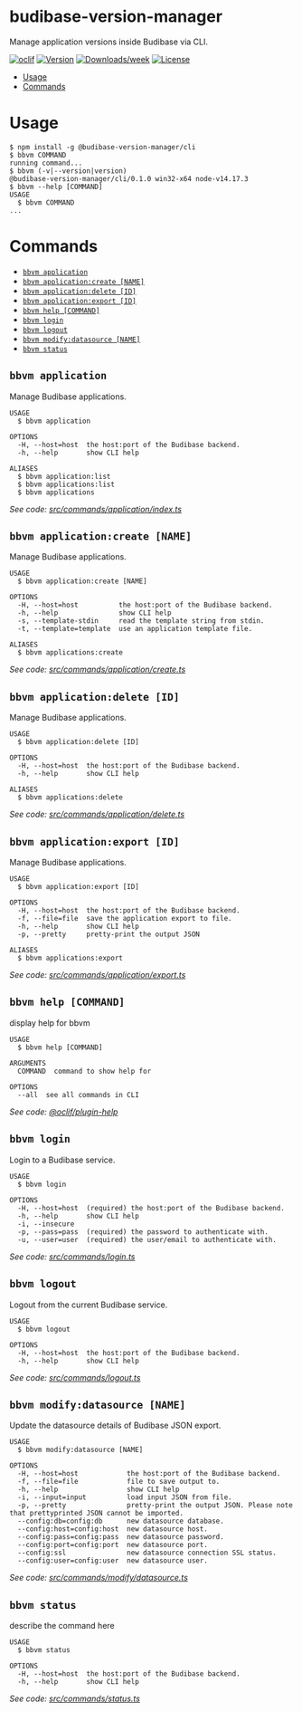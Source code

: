 budibase-version-manager
========================

Manage application versions inside Budibase via CLI.

[![oclif](https://img.shields.io/badge/cli-oclif-brightgreen.svg)](https://oclif.io)
[![Version](https://img.shields.io/npm/v/budibase-version-manager.svg)](https://npmjs.org/package/budibase-version-manager)
[![Downloads/week](https://img.shields.io/npm/dw/budibase-version-manager.svg)](https://npmjs.org/package/budibase-version-manager)
[![License](https://img.shields.io/npm/l/budibase-version-manager.svg)](https://github.com/fabiankaestner/budibase-version-manager/blob/master/package.json)

<!-- toc -->
* [Usage](#usage)
* [Commands](#commands)
<!-- tocstop -->
# Usage
<!-- usage -->
```sh-session
$ npm install -g @budibase-version-manager/cli
$ bbvm COMMAND
running command...
$ bbvm (-v|--version|version)
@budibase-version-manager/cli/0.1.0 win32-x64 node-v14.17.3
$ bbvm --help [COMMAND]
USAGE
  $ bbvm COMMAND
...
```
<!-- usagestop -->
# Commands
<!-- commands -->
* [`bbvm application`](#bbvm-application)
* [`bbvm application:create [NAME]`](#bbvm-applicationcreate-name)
* [`bbvm application:delete [ID]`](#bbvm-applicationdelete-id)
* [`bbvm application:export [ID]`](#bbvm-applicationexport-id)
* [`bbvm help [COMMAND]`](#bbvm-help-command)
* [`bbvm login`](#bbvm-login)
* [`bbvm logout`](#bbvm-logout)
* [`bbvm modify:datasource [NAME]`](#bbvm-modifydatasource-name)
* [`bbvm status`](#bbvm-status)

## `bbvm application`

Manage Budibase applications.

```
USAGE
  $ bbvm application

OPTIONS
  -H, --host=host  the host:port of the Budibase backend.
  -h, --help       show CLI help

ALIASES
  $ bbvm application:list
  $ bbvm applications:list
  $ bbvm applications
```

_See code: [src/commands/application/index.ts](https://github.com/fabiankaestner/budibase-version-manager/blob/v0.1.0/src/commands/application/index.ts)_

## `bbvm application:create [NAME]`

Manage Budibase applications.

```
USAGE
  $ bbvm application:create [NAME]

OPTIONS
  -H, --host=host          the host:port of the Budibase backend.
  -h, --help               show CLI help
  -s, --template-stdin     read the template string from stdin.
  -t, --template=template  use an application template file.

ALIASES
  $ bbvm applications:create
```

_See code: [src/commands/application/create.ts](https://github.com/fabiankaestner/budibase-version-manager/blob/v0.1.0/src/commands/application/create.ts)_

## `bbvm application:delete [ID]`

Manage Budibase applications.

```
USAGE
  $ bbvm application:delete [ID]

OPTIONS
  -H, --host=host  the host:port of the Budibase backend.
  -h, --help       show CLI help

ALIASES
  $ bbvm applications:delete
```

_See code: [src/commands/application/delete.ts](https://github.com/fabiankaestner/budibase-version-manager/blob/v0.1.0/src/commands/application/delete.ts)_

## `bbvm application:export [ID]`

Manage Budibase applications.

```
USAGE
  $ bbvm application:export [ID]

OPTIONS
  -H, --host=host  the host:port of the Budibase backend.
  -f, --file=file  save the application export to file.
  -h, --help       show CLI help
  -p, --pretty     pretty-print the output JSON

ALIASES
  $ bbvm applications:export
```

_See code: [src/commands/application/export.ts](https://github.com/fabiankaestner/budibase-version-manager/blob/v0.1.0/src/commands/application/export.ts)_

## `bbvm help [COMMAND]`

display help for bbvm

```
USAGE
  $ bbvm help [COMMAND]

ARGUMENTS
  COMMAND  command to show help for

OPTIONS
  --all  see all commands in CLI
```

_See code: [@oclif/plugin-help](https://github.com/oclif/plugin-help/blob/v3.2.2/src/commands/help.ts)_

## `bbvm login`

Login to a Budibase service.

```
USAGE
  $ bbvm login

OPTIONS
  -H, --host=host  (required) the host:port of the Budibase backend.
  -h, --help       show CLI help
  -i, --insecure
  -p, --pass=pass  (required) the password to authenticate with.
  -u, --user=user  (required) the user/email to authenticate with.
```

_See code: [src/commands/login.ts](https://github.com/fabiankaestner/budibase-version-manager/blob/v0.1.0/src/commands/login.ts)_

## `bbvm logout`

Logout from the current Budibase service.

```
USAGE
  $ bbvm logout

OPTIONS
  -H, --host=host  the host:port of the Budibase backend.
  -h, --help       show CLI help
```

_See code: [src/commands/logout.ts](https://github.com/fabiankaestner/budibase-version-manager/blob/v0.1.0/src/commands/logout.ts)_

## `bbvm modify:datasource [NAME]`

Update the datasource details of Budibase JSON export.

```
USAGE
  $ bbvm modify:datasource [NAME]

OPTIONS
  -H, --host=host            the host:port of the Budibase backend.
  -f, --file=file            file to save output to.
  -h, --help                 show CLI help
  -i, --input=input          load input JSON from file.
  -p, --pretty               pretty-print the output JSON. Please note that prettyprinted JSON cannot be imported.
  --config:db=config:db      new datasource database.
  --config:host=config:host  new datasource host.
  --config:pass=config:pass  new datasource password.
  --config:port=config:port  new datasource port.
  --config:ssl               new datasource connection SSL status.
  --config:user=config:user  new datasource user.
```

_See code: [src/commands/modify/datasource.ts](https://github.com/fabiankaestner/budibase-version-manager/blob/v0.1.0/src/commands/modify/datasource.ts)_

## `bbvm status`

describe the command here

```
USAGE
  $ bbvm status

OPTIONS
  -H, --host=host  the host:port of the Budibase backend.
  -h, --help       show CLI help
```

_See code: [src/commands/status.ts](https://github.com/fabiankaestner/budibase-version-manager/blob/v0.1.0/src/commands/status.ts)_
<!-- commandsstop -->
